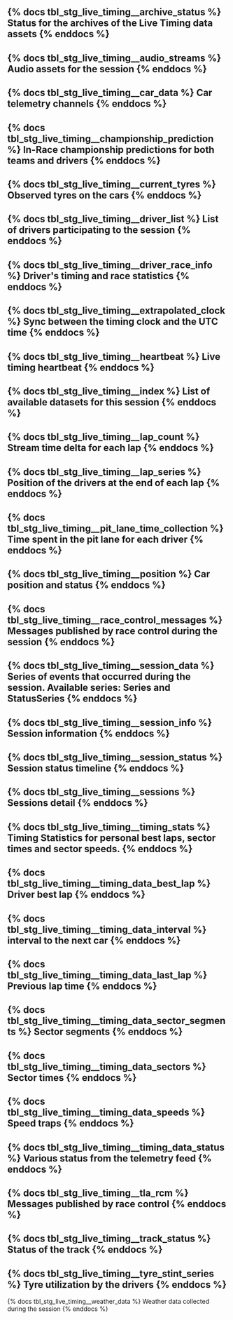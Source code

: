 {% docs tbl_stg_live_timing__archive_status %}
Status for the archives of the Live Timing data assets
{% enddocs %}
---
{% docs tbl_stg_live_timing__audio_streams %}
Audio assets for the session
{% enddocs %}
---
{% docs tbl_stg_live_timing__car_data %}
Car telemetry channels
{% enddocs %}
---
{% docs tbl_stg_live_timing__championship_prediction %}
In-Race championship predictions for both teams and drivers
{% enddocs %}
---
{% docs tbl_stg_live_timing__current_tyres %}
Observed tyres on the cars
{% enddocs %}
---
{% docs tbl_stg_live_timing__driver_list %}
List of drivers participating to the session
{% enddocs %}
---
{% docs tbl_stg_live_timing__driver_race_info %}
Driver's timing and race statistics
{% enddocs %}
---
{% docs tbl_stg_live_timing__extrapolated_clock %}
Sync between the timing clock and the UTC time
{% enddocs %}
---
{% docs tbl_stg_live_timing__heartbeat %}
Live timing heartbeat 
{% enddocs %}
---
{% docs tbl_stg_live_timing__index %}
List of available datasets for this session
{% enddocs %}
---
{% docs tbl_stg_live_timing__lap_count %}
Stream time delta for each lap
{% enddocs %}
---
{% docs tbl_stg_live_timing__lap_series %}
Position of the drivers at the end of each lap
{% enddocs %}
---
{% docs tbl_stg_live_timing__pit_lane_time_collection %}
Time spent in the pit lane for each driver
{% enddocs %}
---
{% docs tbl_stg_live_timing__position %}
Car position and status
{% enddocs %}
---
{% docs tbl_stg_live_timing__race_control_messages %}
Messages published by race control during the session
{% enddocs %}
---
{% docs tbl_stg_live_timing__session_data %}
Series of events that occurred during the session. Available series: Series and StatusSeries
{% enddocs %}
---
{% docs tbl_stg_live_timing__session_info %}
Session information
{% enddocs %}
---
{% docs tbl_stg_live_timing__session_status %}
Session status timeline
{% enddocs %}
---
{% docs tbl_stg_live_timing__sessions %}
Sessions detail
{% enddocs %}
---
{% docs tbl_stg_live_timing__timing_stats %}
Timing Statistics for personal best laps, sector times and sector speeds.
{% enddocs %}
---
{% docs tbl_stg_live_timing__timing_data_best_lap %}
Driver best lap
{% enddocs %}
---
{% docs tbl_stg_live_timing__timing_data_interval %}
interval to the next car
{% enddocs %}
---
{% docs tbl_stg_live_timing__timing_data_last_lap %}
Previous lap time
{% enddocs %}
---
{% docs tbl_stg_live_timing__timing_data_sector_segments %}
Sector segments
{% enddocs %}
---
{% docs tbl_stg_live_timing__timing_data_sectors %}
Sector times
{% enddocs %}
---
{% docs tbl_stg_live_timing__timing_data_speeds %}
Speed traps
{% enddocs %}
---
{% docs tbl_stg_live_timing__timing_data_status %}
Various status from the telemetry feed
{% enddocs %}
---
{% docs tbl_stg_live_timing__tla_rcm %}
Messages published by race control
{% enddocs %}
---
{% docs tbl_stg_live_timing__track_status %}
Status of the track
{% enddocs %}
---
{% docs tbl_stg_live_timing__tyre_stint_series %}
Tyre utilization by the drivers
{% enddocs %}
---
{% docs tbl_stg_live_timing__weather_data %}
Weather data collected during the session
{% enddocs %}